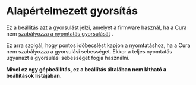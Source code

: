 # Alapértelmezett gyorsítás

Ez a beállítás azt a gyorsulást jelzi, amelyet a firmware használ, ha a Cura nem [szabályozza a nyomtatás gyorsulását](../speed/acceleration_enabled.md) .

Ez arra szolgál, hogy pontos időbecslést kapjon a nyomtatáshoz, ha a Cura nem szabályozza a gyorsulási sebességet. Ekkor a teljes nyomtatás ugyanazt a gyorsulási sebességet fogja használni.

**Mivel ez egy gépbeállítás, ez a beállítás általában nem látható a beállítások listájában.**
